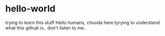 # hello-world
trying to learn this stuff
Hello humans, chooda here tyrying to understand what this github is.. don't listen to me..
